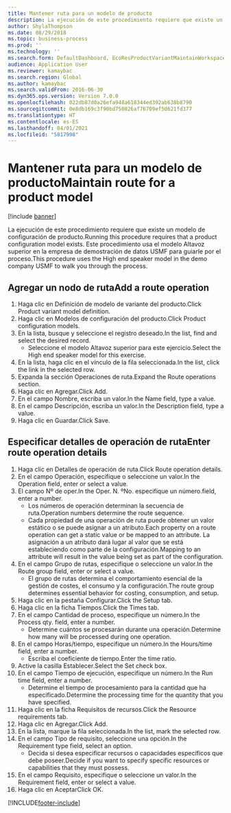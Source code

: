 ```yaml
---
title: Mantener ruta para un modelo de producto
description: La ejecución de este procedimiento requiere que existe un modelo de configuración de producto.
author: ShylaThompson
ms.date: 08/29/2018
ms.topic: business-process
ms.prod: ''
ms.technology: ''
ms.search.form: DefaultDashboard, EcoResProductVariantMaintainWorkspace, PCProductConfigurationModelListPage, PCProductConfigurationModelDetails, PCRouteOperationDetails, WrkCtrCapabilityLookUp
audience: Application User
ms.reviewer: kamaybac
ms.search.region: Global
ms.author: kamaybac
ms.search.validFrom: 2016-06-30
ms.dyn365.ops.version: Version 7.0.0
ms.openlocfilehash: 022db87d0a26efa948a618344ed392ab638b8790
ms.sourcegitcommit: 0e8db169c3f90bd750826af76709ef5d621fd377
ms.translationtype: HT
ms.contentlocale: es-ES
ms.lasthandoff: 04/01/2021
ms.locfileid: "5817998"
---
```

# <a name="maintain-route-for-a-product-model"></a><span data-ttu-id="0a26f-103">Mantener ruta para un modelo de producto</span><span class="sxs-lookup"><span data-stu-id="0a26f-103">Maintain route for a product model</span></span>

[!include [banner](../../includes/banner.md)]

<span data-ttu-id="0a26f-104">La ejecución de este procedimiento requiere que existe un modelo de configuración de producto.</span><span class="sxs-lookup"><span data-stu-id="0a26f-104">Running this procedure requires that a product configuration model exists.</span></span> <span data-ttu-id="0a26f-105">Este procedimiento usa el modelo Altavoz superior en la empresa de demostración de datos USMF para guiarle por el proceso.</span><span class="sxs-lookup"><span data-stu-id="0a26f-105">This procedure uses the High end speaker model in the demo company USMF to walk you through the process.</span></span>


## <a name="add-a-route-operation"></a><span data-ttu-id="0a26f-106">Agregar un nodo de ruta</span><span class="sxs-lookup"><span data-stu-id="0a26f-106">Add a route operation</span></span>
1. <span data-ttu-id="0a26f-107">Haga clic en Definición de modelo de variante del producto.</span><span class="sxs-lookup"><span data-stu-id="0a26f-107">Click Product variant model definition.</span></span>
2. <span data-ttu-id="0a26f-108">Haga clic en Modelos de configuración del producto.</span><span class="sxs-lookup"><span data-stu-id="0a26f-108">Click Product configuration models.</span></span>
3. <span data-ttu-id="0a26f-109">En la lista, busque y seleccione el registro deseado.</span><span class="sxs-lookup"><span data-stu-id="0a26f-109">In the list, find and select the desired record.</span></span>
    * <span data-ttu-id="0a26f-110">Seleccione el modelo Altavoz superior para este ejercicio.</span><span class="sxs-lookup"><span data-stu-id="0a26f-110">Select the High end speaker model for this exercise.</span></span>  
4. <span data-ttu-id="0a26f-111">En la lista, haga clic en el vínculo de la fila seleccionada.</span><span class="sxs-lookup"><span data-stu-id="0a26f-111">In the list, click the link in the selected row.</span></span>
5. <span data-ttu-id="0a26f-112">Expanda la sección Operaciones de ruta.</span><span class="sxs-lookup"><span data-stu-id="0a26f-112">Expand the Route operations section.</span></span>
6. <span data-ttu-id="0a26f-113">Haga clic en Agregar.</span><span class="sxs-lookup"><span data-stu-id="0a26f-113">Click Add.</span></span>
7. <span data-ttu-id="0a26f-114">En el campo Nombre, escriba un valor.</span><span class="sxs-lookup"><span data-stu-id="0a26f-114">In the Name field, type a value.</span></span>
8. <span data-ttu-id="0a26f-115">En el campo Descripción, escriba un valor.</span><span class="sxs-lookup"><span data-stu-id="0a26f-115">In the Description field, type a value.</span></span>
9. <span data-ttu-id="0a26f-116">Haga clic en Guardar.</span><span class="sxs-lookup"><span data-stu-id="0a26f-116">Click Save.</span></span>

## <a name="enter-route-operation-details"></a><span data-ttu-id="0a26f-117">Especificar detalles de operación de ruta</span><span class="sxs-lookup"><span data-stu-id="0a26f-117">Enter route operation details</span></span>
1. <span data-ttu-id="0a26f-118">Haga clic en Detalles de operación de ruta.</span><span class="sxs-lookup"><span data-stu-id="0a26f-118">Click Route operation details.</span></span>
2. <span data-ttu-id="0a26f-119">En el campo Operación, especifique o seleccione un valor.</span><span class="sxs-lookup"><span data-stu-id="0a26f-119">In the Operation field, enter or select a value.</span></span>
3. <span data-ttu-id="0a26f-120">El campo Nº de oper.</span><span class="sxs-lookup"><span data-stu-id="0a26f-120">In the Oper.</span></span> <span data-ttu-id="0a26f-121">N. º</span><span class="sxs-lookup"><span data-stu-id="0a26f-121">No.</span></span> <span data-ttu-id="0a26f-122">especifique un número.</span><span class="sxs-lookup"><span data-stu-id="0a26f-122">field, enter a number.</span></span>
    * <span data-ttu-id="0a26f-123">Los números de operación determinan la secuencia de ruta.</span><span class="sxs-lookup"><span data-stu-id="0a26f-123">Operation numbers determine the route sequence.</span></span>  
    * <span data-ttu-id="0a26f-124">Cada propiedad de una operación de ruta puede obtener un valor estático o se puede asignar a un atributo.</span><span class="sxs-lookup"><span data-stu-id="0a26f-124">Each property on a route operation can get a static value or be mapped to an attribute.</span></span> <span data-ttu-id="0a26f-125">La asignación a un atributo dará lugar al valor que se está estableciendo como parte de la configuración.</span><span class="sxs-lookup"><span data-stu-id="0a26f-125">Mapping to an attribute will result in the value being set as part of the configuration.</span></span>  
4. <span data-ttu-id="0a26f-126">En el campo Grupo de rutas, especifique o seleccione un valor.</span><span class="sxs-lookup"><span data-stu-id="0a26f-126">In the Route group field, enter or select a value.</span></span>
    * <span data-ttu-id="0a26f-127">El grupo de rutas determina el comportamiento esencial de la gestión de costes, el consumo y la configuración.</span><span class="sxs-lookup"><span data-stu-id="0a26f-127">The route group determines essential behavior for costing, consumption, and setup.</span></span>  
5. <span data-ttu-id="0a26f-128">Haga clic en la pestaña Configurar.</span><span class="sxs-lookup"><span data-stu-id="0a26f-128">Click the Setup tab.</span></span>
6. <span data-ttu-id="0a26f-129">Haga clic en la ficha Tiempos.</span><span class="sxs-lookup"><span data-stu-id="0a26f-129">Click the Times tab.</span></span>
7. <span data-ttu-id="0a26f-130">En el campo Cantidad de proceso, especifique un número.</span><span class="sxs-lookup"><span data-stu-id="0a26f-130">In the Process qty. field, enter a number.</span></span>
    * <span data-ttu-id="0a26f-131">Determine cuántos se procesarán durante una operación.</span><span class="sxs-lookup"><span data-stu-id="0a26f-131">Determine how many will be processed during one operation.</span></span>  
8. <span data-ttu-id="0a26f-132">En el campo Horas/tiempo, especifique un número.</span><span class="sxs-lookup"><span data-stu-id="0a26f-132">In the Hours/time field, enter a number.</span></span>
    * <span data-ttu-id="0a26f-133">Escriba el coeficiente de tiempo.</span><span class="sxs-lookup"><span data-stu-id="0a26f-133">Enter the time ratio.</span></span>  
9. <span data-ttu-id="0a26f-134">Active la casilla Establecer.</span><span class="sxs-lookup"><span data-stu-id="0a26f-134">Select the Set check box.</span></span>
10. <span data-ttu-id="0a26f-135">En el campo Tiempo de ejecución, especifique un número.</span><span class="sxs-lookup"><span data-stu-id="0a26f-135">In the Run time field, enter a number.</span></span>
    * <span data-ttu-id="0a26f-136">Determine el tiempo de procesamiento para la cantidad que ha especificado.</span><span class="sxs-lookup"><span data-stu-id="0a26f-136">Determine the processing time for the quantity that you have specified.</span></span>  
11. <span data-ttu-id="0a26f-137">Haga clic en la ficha Requisitos de recursos.</span><span class="sxs-lookup"><span data-stu-id="0a26f-137">Click the Resource requirements tab.</span></span>
12. <span data-ttu-id="0a26f-138">Haga clic en Agregar.</span><span class="sxs-lookup"><span data-stu-id="0a26f-138">Click Add.</span></span>
13. <span data-ttu-id="0a26f-139">En la lista, marque la fila seleccionada.</span><span class="sxs-lookup"><span data-stu-id="0a26f-139">In the list, mark the selected row.</span></span>
14. <span data-ttu-id="0a26f-140">En el campo Tipo de requisito, seleccione una opción.</span><span class="sxs-lookup"><span data-stu-id="0a26f-140">In the Requirement type field, select an option.</span></span>
    * <span data-ttu-id="0a26f-141">Decida si desea especificar recursos o capacidades específicos que debe poseer.</span><span class="sxs-lookup"><span data-stu-id="0a26f-141">Decide if you want to specify specific resources or capabilities that they must possess.</span></span>  
15. <span data-ttu-id="0a26f-142">En el campo Requisito, especifique o seleccione un valor.</span><span class="sxs-lookup"><span data-stu-id="0a26f-142">In the Requirement field, enter or select a value.</span></span>
16. <span data-ttu-id="0a26f-143">Haga clic en Aceptar</span><span class="sxs-lookup"><span data-stu-id="0a26f-143">Click OK.</span></span>



[!INCLUDE[footer-include](../../../includes/footer-banner.md)]
